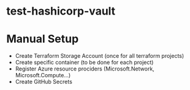 # test-hashicorp-vault

# Manual Setup
* Create Terraform Storage Account (once for all terraform projects)
* Create specific container (to be done for each project)
* Register Azure resource prociders (Microsoft.Network, Microsoft.Compute...)
* Create GitHub Secrets
